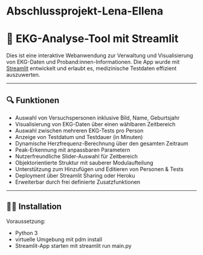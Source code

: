 # Abschlussprojekt-Lena-Ellena

# 🧬 EKG-Analyse-Tool mit Streamlit

Dies ist eine interaktive Webanwendung zur Verwaltung und Visualisierung von EKG-Daten und Proband:innen-Informationen. Die App wurde mit [Streamlit](https://streamlit.io/) entwickelt und erlaubt es, medizinische Testdaten effizient auszuwerten.

---

## 🔍 Funktionen

- Auswahl von Versuchspersonen inklusive Bild, Name, Geburtsjahr
- Visualisierung von EKG-Daten über einen wählbaren Zeitbereich
- Auswahl zwischen mehreren EKG-Tests pro Person
- Anzeige von Testdatum und Testdauer (in Minuten)
- Dynamische Herzfrequenz-Berechnung über den gesamten Zeitraum
- Peak-Erkennung mit anpassbaren Parametern
- Nutzerfreundliche Slider-Auswahl für Zeitbereich
- Objektorientierte Struktur mit sauberer Modulaufteilung
- Unterstützung zum Hinzufügen und Editieren von Personen & Tests
- Deployment über Streamlit Sharing oder Heroku
- Erweiterbar durch frei definierte Zusatzfunktionen

---

## 🧑‍💻 Installation

Voraussetzung: 
- Python 3
- virtuelle Umgebung mit pdm install 
- Streamlit-App starten mit streamlit run main.py